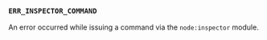 ### `ERR_INSPECTOR_COMMAND`

An error occurred while issuing a command via the `node:inspector` module.

<a id="ERR_INSPECTOR_NOT_ACTIVE"></a>
